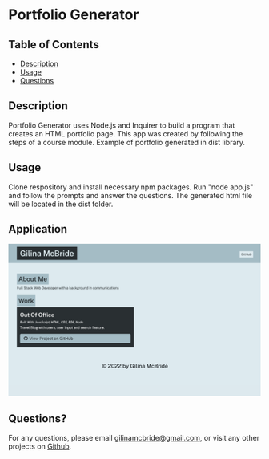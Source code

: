# Portfolio Generator

## Table of Contents

- [Description](#description)
- [Usage](#usage)
- [Questions](#questions)

## Description

Portfolio Generator uses Node.js and Inquirer to build a program that creates an HTML portfolio page. This app was created by following the steps of a course module. Example of portfolio generated in dist library.

## Usage

Clone respository and install necessary npm packages. Run "node app.js" and follow the prompts and answer the questions. The generated html file will be located in the dist folder.

## Application

![screenshot](./images/screenshot.png)

## Questions?

For any questions, please email gilinamcbride@gmail.com, or visit any other projects on [Github](github.com/gilinamcbride).
